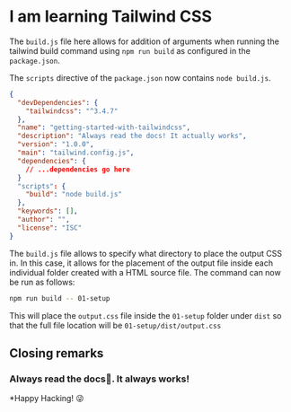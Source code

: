 # I am learning Tailwind CSS

The `build.js` file here allows for addition of arguments when running the tailwind build command using `npm run build` as configured in the `package.json`.

The `scripts` directive of the `package.json` now contains `node build.js`.
```json
{
  "devDependencies": {
    "tailwindcss": "^3.4.7"
  },
  "name": "getting-started-with-tailwindcss",
  "description": "Always read the docs! It actually works",
  "version": "1.0.0",
  "main": "tailwind.config.js",
  "dependencies": {
    // ...dependencies go here
  }
  "scripts": {
    "build": "node build.js"
  },
  "keywords": [],
  "author": "",
  "license": "ISC"
}
```

The `build.js` file allows to specify what directory to place the output CSS in. In this case, it allows for the placement of the output file inside each individual folder created with a HTML source file. The command can now be run as follows:

```sh
npm run build -- 01-setup
```

This will place the `output.css` file inside the `01-setup` folder under `dist` so that the full file location will be `01-setup/dist/output.css`

## Closing remarks
### Always read the docs🫵. It always works!
*Happy Hacking! :stuck_out_tongue_winking_eye: